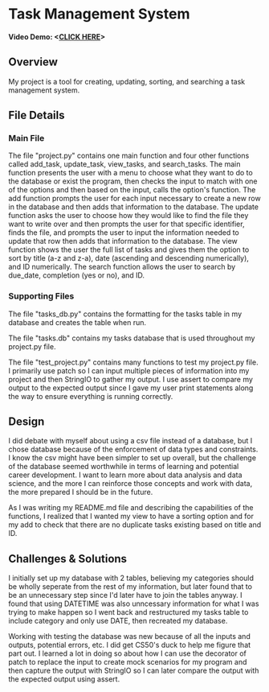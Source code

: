 #  Task Management System
#### Video Demo:  <[CLICK HERE](https://youtu.be/CpurL9nzvM8)>

## Overview
My project is a tool for creating, updating, sorting, and searching a task management system.

## File Details
   ### Main File
   The file "project.py" contains one main function and four other functions called add_task, update_task, view_tasks, and search_tasks. The main function presents the user with a menu to choose what they want to do to the database or exist the program, then checks the input to match with one of the options and then based on the input, calls the option's function. The add function prompts the user for each input necessary to create a new row in the database and then adds that information to the database. The update function asks the user to choose how they would like to find the file they want to write over and then prompts the user for that specific identifier, finds the file, and prompts the user to input the information needed to update that row then adds that information to the database. The view function shows the user the full list of tasks and gives them the option to sort by title (a-z and z-a), date (ascending and descending numerically), and ID numerically. The search function allows the user to search by due_date, completion (yes or no), and ID.

   ### Supporting Files
   The file "tasks_db.py" contains the formatting for the tasks table in my database and creates the table when run.

   The file "tasks.db" contains my tasks database that is used throughout my project.py file.

   The file "test_project.py" contains many functions to test my project.py file. I primarily use patch so I can input multiple pieces of information into my project and then StringIO to gather my output. I use assert to compare my output to the expected output since I gave my user print statements along the way to ensure everything is running correctly.

## Design
I did debate with myself about using a csv file instead of a database, but I chose database because of the enforcement of data types and constraints. I know the csv might have been simpler to set up overall, but the challenge of the database seemed worthwhile in terms of learning and potential career development. I want to learn more about data analysis and data science, and  the more I can reinforce those concepts and work with data, the more prepared I should be in the future.

As I was writing my README.md file and describing the capabilities of the functions, I realized that I wanted my view to have a sorting option and for my add to check that there are no duplicate tasks existing based on title and ID.

## Challenges & Solutions
I initially set up my database with 2 tables, believing my categories should be wholly seperate from the rest of my information, but later found that to be an unnecessary step since I'd later have to join the tables anyway. I found that using DATETIME was also unncessary information for what I was trying to make happen so I went back and restructured my tasks table to include category and only use DATE, then recreated my database.

Working with testing the database was new because of all the inputs and outputs, potential errors, etc. I did get CS50's duck to help me figure that part out. I learned a lot in doing so about how I can use the decorator of patch to replace the input to create mock scenarios for my program and then capture the output with StringIO so I can later compare the output with the expected output using assert.





